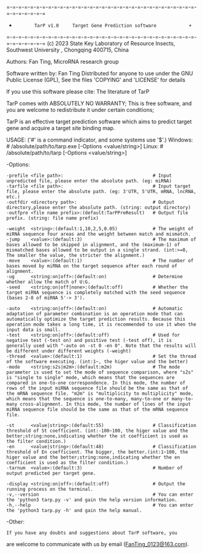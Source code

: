 =-=-=-=-=-=-=-=-=-=-=-=-=-=-=-=-=-=-=-=-=-=-=-=-=-=-=-=-=-=-=-=-=-=-=-=-=-=-=
   +            TarP v1.0     Target Gene Prediction software            +   
=-=-=-=-=-=-=-=-=-=-=-=-=-=-=-=-=-=-=-=-=-=-=-=-=-=-=-=-=-=-=-=-=-=-=-=-=-=-=
(c) 2023 State Key Laboratory of Resource Insects, Southwest University
, Chongqing 400715, China

Authors: Fan Ting, MicroRNA research group

Software written by: Fan Ting
Distributed for anyone to use under the GNU Public License (GPL),
See the files 'COPYING' and 'LICENSE' for details

If you use this software please cite:
The literature of TarP

TarP comes with ABSOLUTELY NO WARRANTY;
This is free software, and you are welcome to redistribute it
under certain conditions;

TarP is an effective target prediction software which aims to 
predict target gene and acquire a target site binding map.


USAGE:	('#' is a command indicator, and some systems use '$'.)
    Windows:
        # /absolute/path/to/tarp.exe [-Options <value/string>]
    Linux:
        # /absolute/path/to/tarp [-Options <value/string>]


-Options:

    -prefile <file path>:                                 # Input unpredicted file, please enter the absolute path. (eg: miRNA)
    -tarfile <file path>:                                 # Input target file, please enter the absolute path. (eg: 3'UTR, 5'UTR, mRNA, lncRNA, etc.)
    -outfdir <directory path>:                            # Output directory,please enter the absolute path. (string: output directory)
    -outfpre <file name prefix>:(default:TarPPreResult)   # Output file prefix. (string: file name prefix)
    
    -weight  <string>:(default:1,10,2,5,0.05)             # The weight of miRNA sequence four areas and the weight between match and mismatch.
    -jump    <value>:(default:3)                          # The maximum of bases allowed to be skipped in alignment, and the (maximum-1) of mismatched bases allowed to be output in a single strand. (int:>=0, The smaller the value, the stricter the alignment.)
    -move    <value>:(default:1)                          # The number of bases moved by miRNA on the target sequence after each round of alignment.
    -ug      <string:on|off>:(default:on)                 # Determine whether allow the match of U:G.
    -seed    <string:on|off|none>:(default:off)           # Whether the target miRNA sequence is completely matched with the seed sequence (bases 2-8 of miRNA 5'-> 3').
    
    -auto    <string:on|off>:(default:on)                 # Automatic adaptation of parameter combination is an operation mode that can automatically optimize the target prediction results. Because this operation mode takes a long time, it is recommended to use it when the input data is small.
    -test    <string:on|off>:(default:off)                # Used for negative test (-test on) and positive test (-test off), it is generally used with "-auto on -st 0 -en 0". Note that the results will be different under different weights (-weight)
    -thread  <value>:(default:1)                          # Set the thread of the software executing. (int:1~, the higer value and the better)
    -mode    <string:s2s|m2m>:(default:m2m)               # The mode parameter is used to set the mode of sequence comparison, where "s2s" is "single to single" mode, which means that the sequences are compared in one-to-one correspondence. In this mode, the number of rows of the input miRNA sequence file should be the same as that of the mRNA sequence file. "m2m" is "multiplicity to multiplicity" mode, which means that the sequence is one-to-many, many-to-one or many-to-many cross-alignment. In this mode, the number of lines of the input miRNA sequence file should be the same as that of the mRNA sequence file.
    
    -st      <value|string>:(default:55)                  # Classification threshold of St coefficient. (int:-100~100, the higer value and the better;string:none,indicating whether the st coefficient is used as the filter condition.)
    -en      <value|string>:(default:48)                  # Classification threshold of En coefficient. The bigger, the better.(int:1~100, the higer value and the better;string:none,indicating whether the en coefficient is used as the filter condition.)
    -tarnum  <value>:(default:3)                          # Number of output predicted per target gene.
   
    -display <string:on|off>:(default:off)                # Output the running process on the terminal.
    -v,--version                                          # You can enter the 'python3 tarp.py -v' and gain the help version information.
    -h,--help                                             # You can enter the 'python3 tarp.py -h' and gain the help manual.


-Other:

    If you have any doubts and suggestions about TarP software, you
are welcome to communicate with us by email (FanTing_0123@163.com).
